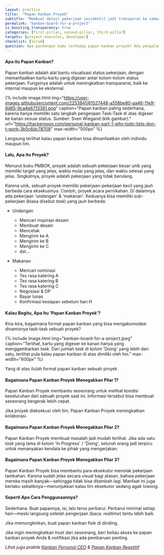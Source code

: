 ```yaml
---
layout: practice
title:  "Papan Kanban Proyek"
subtitle: "Membuat detail pekerjaan insidentil jadi transparan ke semua, sehingga kecepatan kolaborasi dan rasa percaya bisa meningkat."
permalink: "kanban-board-for-a-project"
is_boosting_transparency: true
categories: [first-pillar, second-pillar, third-pillar]
targets: [project-executor, developer]
checklist: [scrum]
question: Apa pandangan kamu terhadap papan kanban proyek? Ada pengalaman?
---
```


#### Apa itu Papan Kanban?

Papan kanban adalah alat bantu visualisasi status pekerjaan, dengan memanfaatkan kartu-kartu yang digeser antar kolom-kolom status pekerjaan. Fungsinya adalah untuk meningkatkan transparansi, baik ke internal maupun ke eksternal.

{% include image.html 
    img="https://user-images.githubusercontent.com/2253841/61527448-a558be80-aa46-11e9-9d65-9ca4e6713391.png"
    caption="Papan kanban paling sederhana, karena hanya memiliki satu langkah pengerjaan Task-Task di atas digeser ke kanan sesuai status. Sumber: Sven Wiegand (klik gambar)."
    url="https://hackernoon.com/personal-kanban-part-1-why-todo-lists-don-t-work-3b5c6dc78708"
    max-width="500px"
    %}

Langsung terlihat kalau papan kanban bisa dimanfaatkan oleh individu maupun tim.

#### Lalu, Apa itu Proyek?

Menurut buku PMBOK, proyek adalah sebuah pekerjaan besar unik yang memiliki target yang jelas, waktu mulai yang jelas, dan waktu selesai yang jelas. Singkatnya, proyek adalah pekerjaan yang tidak berulang.

Karena unik, sebuah proyek memiliki pekerjaan-pekerjaan kecil yang jauh berbeda cara eksekusinya. Contoh, proyek acara pernikahan. Di dalamnya ada pekerjaan 'undangan' & 'makanan'. Keduanya bisa memiliki sub-pekerjaan (biasa disebut _task_) yang jauh berbeda:

* Undangan
    * Mencari inspirasi desain
    * Membuat desain
    * Mencetak
    * Mengirim ke A
    * Mengirim ke B
    * Mengirim ke C
    * dst...

* Makanan
    * Mencari nominasi
    * Tes rasa katering A
    * Tes rasa katering B
    * Tes rasa katering C
    * Negosiasi & DP
    * Bayar lunas
    * Konfirmasi kesiapan sebelum hari H

#### Kalau Begitu, Apa Itu 'Papan Kanban Proyek'?

Kira-kira, bagaimana format papan kanban yang bisa mengakomodasi dinamisnya task-task sebuah proyek?

{% include image.html
    img="kanban-board-for-a-project.jpeg"
    caption="Terlihat, kartu yang digeser ke kanan hanya yang menggambarkan <em>task</em>. Dari jumlah <em>task</em> di kolom 'Doing' yang lebih dari satu, terlihat pula kalau papan kanban di atas dimiliki oleh tim."
    max-width="600px"
    %}

Yang di atas itulah format papan kanban sebuah proyek.

#### Bagaimana Papan Kanban Proyek Menegakkan Pilar 1?

Papan Kanban Proyek membantu seseorang untuk melihat kondisi keseluruhan dari sebuah proyek saat ini. Informasi tersebut bisa membuat seseorang bergerak lebih cepat.

Jika proyek dieksekusi oleh tim, Papan Kanban Proyek meningkatkan kolaborasi.

#### Bagaimana Papan Kanban Proyek Menegakkan Pilar 2?

Papan Kanban Proyek membuat masalah jadi mudah terlihat. Jika ada satu _task_ yang lama di kolom 'In Progress' / 'Doing', seluruh orang jadi terpicu untuk menanyakan kendala ke pihak yang mengerjakan.

#### Bagaimana Papan Kanban Proyek Menegakkan Pilar 3?

Papan Kanban Proyek bisa membantu para eksekutor menolak pekerjaan tambahan. Karena sudah jelas secara visual bagi atasan, bahwa pekerjaan mereka masih banyak&mdash;sehingga tidak bisa ditambah lagi. Manfaat ini juga berlaku sebaliknya&mdash;menunjukkan kalau tim eksekutor sedang agak lowong.

#### Seperti Apa Cara Penggunaannya?

Sederhana. Buat papannya, isi, lalu terus perbarui. Perbarui minimal setiap hari&mdash;meski langsung setelah pengerjaan (baca: _realtime_) tentu lebih baik.

Jika memungkinkan, buat papan kanban fisik di dinding.

Jika ingin meningkatkan _trust_ dari seseorang, beri beliau akses ke papan kanban proyek Anda & notifikasi jika ada pembaruan penting.

_Lihat juga praktik [Kanban Personal CEO](/ceos-personal-kanban) & [Papan Kanban Repetitif](/kanban-board-for-repeating-work)_